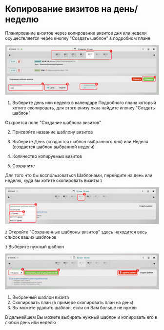 # Копирование визитов на день/неделю

Планирование визитов через копирование визитов дня или недели осуществляется через кнопку "Создать шаблон" в подробном плане

![](../images/copy-planning-full-plan.png)

1. Выберите день или неделю в календаре Подробного плана который хотите скопировать, для этого внизу окна найдите кпонку "Создать шаблон"

 Откроется поле "Создание шаблона визитов" 

2. Присвойте название шаблону визитов

3. Выберите День (создастся шаблон выбранного дня) или Неделя (создастся шаблон выбранной недели)

4. Количество копируемых визитов

5. Сохраните

Для того что бы воспользоваться Шаблонами, перейдите на день или неделю, куда вы хотите скопировать визиты `1`

![](../images/chek-planning-full-plan.png)

 `2` Откройте "Сохраненные шаблоны визитов" здесь находится весь список ваших шаблонов

 `3` Выберите нужный шаблон

 ![](../images/edit-planning-full-plan.png)

 1. Выбранный шаблон визита
 2. Скопировать план (в примере скопировать план на день)
 3. Вы можете удалить шаблон, если он Вам больше не нужен

 В дальнейшем Вы можете выбирать нужный шаблон и копировать его в любой день или неделю

